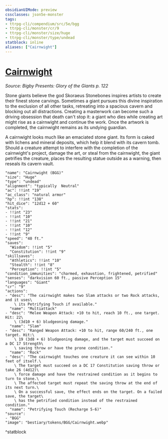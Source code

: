 ```yaml
---
obsidianUIMode: preview
cssclasses: json5e-monster
tags:
- ttrpg-cli/compendium/src/5e/bgg
- ttrpg-cli/monster/cr/9
- ttrpg-cli/monster/size/huge
- ttrpg-cli/monster/type/undead
statblock: inline
aliases: ["Cairnwight"]
---
```

# [Cairnwight](3-Compendium\CLI\bestiary\undead/cairnwight-bgg.md)
*Source: Bigby Presents: Glory of the Giants p. 122*  

Stone giants believe the god Skoraeus Stonebones inspires artists to create their finest stone carvings. Sometimes a giant pursues this divine inspiration to the exclusion of all other tasks, retreating into a spacious cavern and blocking out all distractions. Creating a masterwork can become such a driving obsession that death can't stop it: a giant who dies while creating art might rise as a cairnwight and continue the work. Once the artwork is completed, the cairnwight remains as its undying guardian.

A cairnwight looks much like an emaciated stone giant. Its form is caked with lichens and mineral deposits, which help it blend with its cavern tomb. Should a creature attempt to interfere with the completion of the cairnwight's project, damage the art, or steal from the cairnwight, the giant petrifies the creature, places the resulting statue outside as a warning, then reseals its cavern vault.

```statblock
"name": "Cairnwight (BGG)"
"size": "Huge"
"type": "undead"
"alignment": "typically  Neutral"
"ac": !!int "19"
"ac_class": "natural armor"
"hp": !!int "138"
"hit_dice": "12d12 + 60"
"stats":
- !!int "23"
- !!int "10"
- !!int "21"
- !!int "10"
- !!int "12"
- !!int "9"
"speed": "40 ft."
"saves":
  "Wisdom": !!int "5"
  "Constitution": !!int "9"
"skillsaves":
  "Athletics": !!int "10"
  "Stealth": !!int "8"
  "Perception": !!int "5"
"condition_immunities": "charmed, exhaustion, frightened, petrified"
"senses": "darkvision 60 ft., passive Perception 15"
"languages": "Giant"
"cr": "9"
"actions":
- "desc": "The cairnwight makes two Slam attacks or two Rock attacks, and it uses\
    \ its Petrifying Touch if available."
  "name": "Multiattack"
- "desc": "Melee Weapon Attack: +10 to hit, reach 10 ft., one target. Hit: 22\
    \ (3d10 + 6) bludgeoning damage."
  "name": "Slam"
- "desc": "Ranged Weapon Attack: +10 to hit, range 60/240 ft., one target. Hit:\
    \ 19 (3d8 + 6) bludgeoning damage, and the target must succeed on a DC 17 Strength\
    \ saving throw or have the prone condition."
  "name": "Rock"
- "desc": "The cairnwight touches one creature it can see within 10 feet of itself.\
    \ The target must succeed on a DC 17 Constitution saving throw or take 26 (4d12)\
    \ force damage and have the restrained condition as it begins to turn to stone.\
    \ The affected target must repeat the saving throw at the end of its next turn.\
    \ On a successful save, the effect ends on the target. On a failed save, the target\
    \ has the petrified condition instead of the restrained condition."
  "name": "Petrifying Touch (Recharge 5-6)"
"source":
- "BGG"
"image": "bestiary/tokens/BGG/Cairnwight.webp"
```
^statblock